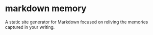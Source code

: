 # markdown memory

A static site generator for Markdown focused on reliving the memories captured in your writing.
